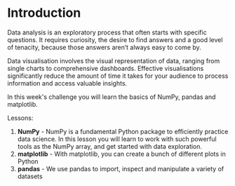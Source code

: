 # Introduction

Data analysis is an exploratory process that often starts with specific questions. It requires curiosity, the desire to find answers and a good level of tenacity, because those answers aren’t always easy to come by.

Data visualisation involves the visual representation of data, ranging from single charts to comprehensive dashboards. Effective visualisations significantly reduce the amount of time it takes for your audience to process information and access valuable insights.

In this week's challenge you will learn the basics of NumPy, pandas and matplotlib.

Lessons:

1. **NumPy** - NumPy is a fundamental Python package to efficiently practice data science. In this lesson you will learn to work with such powerful tools as the NumPy array, and get started with data exploration.
2. **matplotlib** - With matplotlib, you can create a bunch of different plots in Python
3. **pandas** - We use pandas to import, inspect and manipulate a variety of datasets

